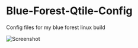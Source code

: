 # Blue-Forest-Qtile-Config
Config files for my blue forest linux build

![Screenshot](https://github.com/TheWonkyTestube/Blue-Forest-Qtile-Config/blob/main/images/Blue%20Forest.png)
